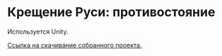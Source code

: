 # Крещение Руси: противостояние
Используется Unity.

[Ссылка на скачивание собранного проекта.](https://github.com/themaximsuper/TheBaptismOfRus_ConfrontationBuild)
